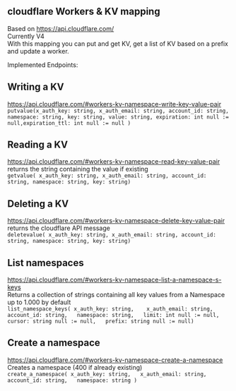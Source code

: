 ## cloudflare Workers & KV mapping


Based on https://api.cloudflare.com/  
Currently V4  
With this mapping you can put and get KV, get a list of KV based on a prefix and update a worker.  

Implemented Endpoints:  
## Writing a KV  
https://api.cloudflare.com/#workers-kv-namespace-write-key-value-pair  
`putvalue(x_auth_key: string, x_auth_email: string, account_id: string, namespace: string, key: string, value: string, expiration: int null := null,expiration_ttl: int null := null )`  

## Reading a KV  
https://api.cloudflare.com/#workers-kv-namespace-read-key-value-pair  
returns the string containing the value if existing  
`getvalue( x_auth_key: string, x_auth_email: string, account_id: string, namespace: string, key: string)`  

## Deleting a KV  
https://api.cloudflare.com/#workers-kv-namespace-delete-key-value-pair  
returns the cloudflare API message  
`deletevalue( x_auth_key: string, x_auth_email: string, account_id: string, namespace: string, key: string)`  

## List namespaces  
https://api.cloudflare.com/#workers-kv-namespace-list-a-namespace-s-keys  
Returns a collection of strings containing all key values from a Namespace up to 1.000 by default  
`list_namespace_keys( x_auth_key: string,   
                      x_auth_email: string,  
                      account_id: string,  
                      namespace: string,  
                      limit: int null := null,  
                      cursor: string null := null,  
                      prefix: string null := null)`    

## Create a namespace  
https://api.cloudflare.com/#workers-kv-namespace-create-a-namespace  
Creates a namespace (400 if already existing)  
`create_a_namespace( x_auth_key: string,  
                     x_auth_email: string,  
                     account_id: string,  
                     namespace: string )`
